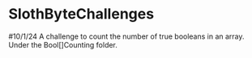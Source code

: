 # SlothByteChallenges
#10/1/24 A challenge to count the number of true booleans in an array. Under the Bool[]Counting folder.
